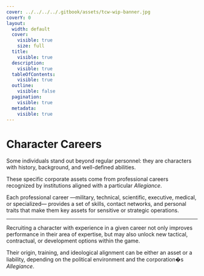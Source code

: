 ```yaml
---
cover: ../../../../.gitbook/assets/tcw-wip-banner.jpg
coverY: 0
layout:
  width: default
  cover:
    visible: true
    size: full
  title:
    visible: true
  description:
    visible: true
  tableOfContents:
    visible: true
  outline:
    visible: false
  pagination:
    visible: true
  metadata:
    visible: true
---
```


# Character Careers

Some individuals stand out beyond regular personnel: they are characters with history, background, and well-defined abilities.

These specific corporate assets come from professional careers recognized by institutions aligned with a particular _Allegiance_.

Each professional career —military, technical, scientific, executive, medical, or specialized— provides a set of skills, contact networks, and personal traits that make them key assets for sensitive or strategic operations.

***

Recruiting a character with experience in a given career not only improves performance in their area of expertise, but may also unlock new tactical, contractual, or development options within the game.

Their origin, training, and ideological alignment can be either an asset or a liability, depending on the political environment and the corporation�s _Allegiance_.
